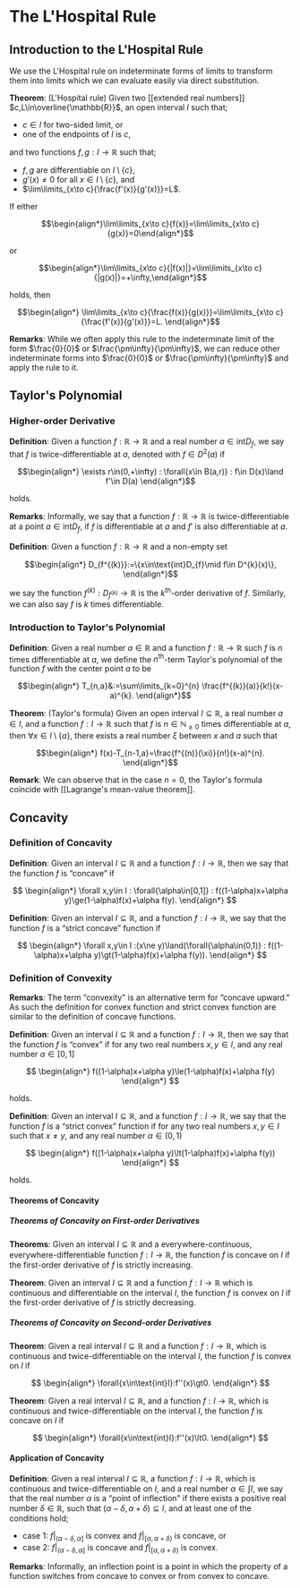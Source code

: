 # The L'Hospital Rule

## Introduction to the L'Hospital Rule

We use the L'Hospital rule on indeterminate forms of limits to transform them into limits which we can evaluate easily via direct substitution.


**Theorem**: (L'Hospital rule) Given two [[extended real numbers]] $c,L\in\overline{\mathbb{R}}$, an open interval $I$ such that;
- $c\in I$ for two-sided limit, or 
- one of the endpoints of $I$ is $c$, 

and two functions $f,g:I\to\mathbb{R}$ such that;
- $f,g$ are differentiable on $I\setminus\{c\}$, 
- $g'(x)\ne0$ for all $x\in I\setminus\{c\}$, and
- $\lim\limits_{x\to c}{\frac{f'(x)}{g'(x)}}=L$.

If either 

$$\begin{align*}\lim\limits_{x\to c}{f(x)}=\lim\limits_{x\to c}{g(x)}=0\end{align*}$$

or 

$$\begin{align*}\lim\limits_{x\to c}{|f(x)|}=\lim\limits_{x\to c}{|g(x)|}=+\infty,\end{align*}$$

holds, then

$$\begin{align*}
\lim\limits_{x\to c}{\frac{f(x)}{g(x)}}=\lim\limits_{x\to c}{\frac{f'(x)}{g'(x)}}=L.
\end{align*}$$

**Remarks**: While we often apply this rule to the indeterminate limit of the form $\frac{0}{0}$ or $\frac{\pm\infty}{\pm\infty}$, we can reduce other indeterminate forms into $\frac{0}{0}$ or $\frac{\pm\infty}{\pm\infty}$ and apply the rule to it.

## Taylor's Polynomial

### Higher-order Derivative

**Definition**: Given a function $f:\mathbb{R}\to\mathbb{R}$ and a real number $a\in\text{int}D_{f}$, we say that $f$ is twice-differentiable at $a$, denoted with $f\in D^{2}(a)$ if 

$$\begin{align*}
\exists r\in(0,+\infty) : \forall{x\in B(a,r)} : f\in D(x)\land f'\in D(a)
\end{align*}$$

holds.

**Remarks**: Informally, we say that a function $f:\mathbb{R}\to\mathbb{R}$ is twice-differentiable at a point $a\in\text{int}D_{f}$, if $f$ is differentiable at $a$ and $f'$ is also differentiable at $a$.

**Definition**: Given a function $f:\mathbb{R}\to\mathbb{R}$ and a non-empty set 

$$\begin{align*}
D_{f^{(k)}}:=\{x\in\text{int}D_{f}\mid f\in D^{k}(x)\},
\end{align*}$$

we say the function $f^{(k)}:D_{f^{(k)}}\to\mathbb{R}$ is the $k^{\text{th}}$-order derivative of $f$. Similarly, we can also say $f$ is $k$ times differentiable.

### Introduction to Taylor's Polynomial

**Definition**: Given a real number $a\in\mathbb{R}$ and a function $f:\mathbb{R}\to\mathbb{R}$ such $f$ is $n$ times differentiable at $a$, we define the $n^{\text{th}}$-term Taylor's polynomial of the function $f$ with the center point $a$ to be

$$\begin{align*}
T_{n,a}&:=\sum\limits_{k=0}^{n} \frac{f^{(k)}(a)}{k!}(x-a)^{k}.
\end{align*}$$

**Theorem**: (Taylor's formula) Given an open interval $I\subseteq\mathbb{R}$, a real number $a\in I$, and a function $f:I\to\mathbb{R}$ such that $f$ is $n\in\mathbb{N}_{\ge0}$ times differentiable at $a$, then $\forall x\in I\setminus\{a\}$, there exists a real number $\xi$ between $x$ and $a$ such that

$$\begin{align*}
f(x)-T_{n-1,a}=\frac{f^{(n)}(\xi)}{n!}(x-a)^{n}.
\end{align*}$$

**Remark**: We can observe that in the case $n=0$, the Taylor's formula coincide with [[Lagrange's mean-value theorem]].

## Concavity

### Definition of Concavity

**Definition**: Given an interval $I\subseteq\mathbb{R}$ and a function $f:I\to\mathbb{R}$, then we say that the function $f$ is $\text{``concave''}$ if 

$$
\begin{align*}
\forall x,y\in I : \forall{\alpha\in[0,1]} : f((1-\alpha)x+\alpha y)\ge(1-\alpha)f(x)+\alpha f(y).
\end{align*}
$$

**Definition**: Given an interval $I\subseteq\mathbb{R}$, and a function $f:I\to\mathbb{R}$, we say that the function $f$ is a $\text{``strict concave''}$ function if

$$
\begin{align*}
\forall x,y\in I :(x\ne y)\land(\forall{\alpha\in(0,1)} : f((1-\alpha)x+\alpha y)\gt(1-\alpha)f(x)+\alpha f(y)).
\end{align*}
$$

### Definition of Convexity

**Remarks**: The term $\text{``convexity"}$ is an alternative term for $\text{``concave upward."}$ As such the definition for convex function and strict convex function are similar to the definition of concave functions.


**Definition**: Given an interval $I\subseteq\mathbb{R}$ and a function $f:I\to\mathbb{R}$, then we say that the function $f$ is $\text{``convex''}$ if for any two real numbers $x,y\in I$, and any real number $\alpha\in[0,1]$

$$
\begin{align*}
f((1-\alpha)x+\alpha y)\le(1-\alpha)f(x)+\alpha f(y)
\end{align*}
$$

holds.

**Definition**: Given an interval $I\subseteq\mathbb{R}$, and a function $f:I\to\mathbb{R}$, we say that the function $f$ is a $\text{``strict convex''}$ function if for any two real numbers $x,y\in I$ such that $x\ne y$,  and any real number $\alpha\in(0,1)$

$$
\begin{align*}
f((1-\alpha)x+\alpha y)\lt(1-\alpha)f(x)+\alpha f(y))
\end{align*}
$$

holds.

#### Theorems of Concavity

##### Theorems of Concavity on First-order Derivatives

**Theorems**: Given an interval $I\subseteq\mathbb{R}$ and a everywhere-continuous, everywhere-differentiable function $f:I\to\mathbb{R}$, the function $f$ is concave on $I$ if the first-order derivative of $f$ is strictly increasing.

**Theorem**: Given an interval $I\subseteq\mathbb{R}$ and a function $f:I\to\mathbb{R}$ which is continuous and differentiable on the interval $I$, the function $f$ is convex on $I$ if the first-order derivative of $f$ is strictly decreasing.

##### Theorems of Concavity on Second-order Derivatives

**Theorem**: Given a real interval $I\subseteq\mathbb{R}$ and a function $f:I\to\mathbb{R}$, which is continuous and twice-differentiable on the interval $I$, the function $f$ is convex on $I$ if 

$$
\begin{align*}
\forall{x\in\text{int}I}:f''(x)\gt0.
\end{align*}
$$

**Theorem**: Given a real interval $I\subseteq\mathbb{R}$, and a function $f:I\to\mathbb{R}$, which is continuous and twice-differentiable on the interval $I$, the function $f$ is concave on $I$ if

$$
\begin{align*}
\forall{x\in\text{int}I}:f''(x)\lt0.
\end{align*}
$$

#### Application of Concavity

**Definition**: Given a real interval $I\subseteq\mathbb{R}$, a function $f:I\to\mathbb{R}$, which is continuous and twice-differentiable on $I$, and a real number $\alpha\in\int I$, we say that the real number $\alpha$ is a $\text{``point of inflection"}$ if there exists a positive real number $\delta\in\mathbb{R}$, such that $(\alpha-\delta,\alpha+\delta)\subseteq I$, and at least one of the conditions hold;

- case 1: $f|_{(\alpha-\delta, \alpha]}$ is convex and $f|_{[\alpha, \alpha+\delta)}$ is concave, or
- case 2: $f|_{(\alpha-\delta, \alpha]}$ is concave and $f|_{[\alpha, \alpha+\delta)}$ is convex.

**Remarks**: Informally, an inflection point is a point in which the property of a function switches from concave to convex or from convex to concave.